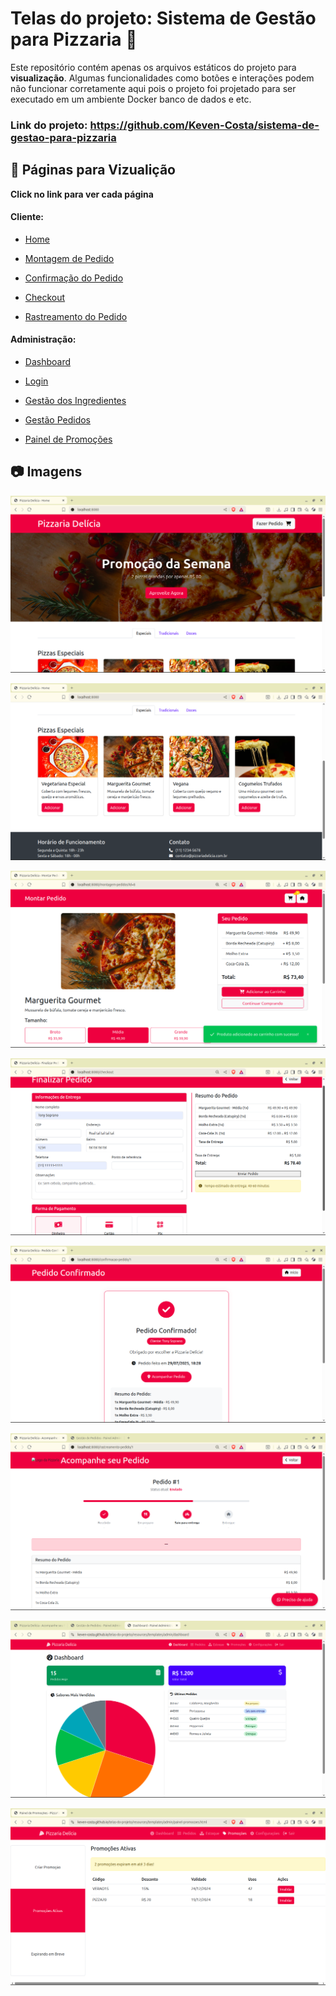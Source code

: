 # Telas do projeto: Sistema de Gestão para Pizzaria 🍕
Este repositório contém apenas os arquivos estáticos do projeto para **visualização**. Algumas funcionalidades como botões e interações podem não funcionar corretamente aqui pois o projeto foi projetado para ser executado em um ambiente Docker banco de dados e etc.

### Link do projeto: https://github.com/Keven-Costa/sistema-de-gestao-para-pizzaria


## 📄 Páginas para Vizualição
**Click no link para ver cada página**

#### Cliente:
- [Home](https://keven-costa.github.io/telas-do-projeto/resources/static/index)

- [Montagem de Pedido](https://keven-costa.github.io/telas-do-projeto/resources/static/montagem-pedido)

- [Confirmação do Pedido](https://keven-costa.github.io/telas-do-projeto/resources/static/confimacao-pedido)

- [Checkout](https://keven-costa.github.io/telas-do-projeto/resources/static/checkout)

- [Rastreamento do Pedido](https://keven-costa.github.io/telas-do-projeto/resources/static/rastreamento-pedido)

#### Administração:

- [Dashboard](https://keven-costa.github.io/telas-do-projeto/resources/templates/admin/dashboard)

- [Login](https://keven-costa.github.io/telas-do-projeto/resources/templates/admin/login)

- [Gestão dos Ingredientes](https://keven-costa.github.io/telas-do-projeto/resources/templates/admin/gestao-ingredientes)

- [Gestão Pedidos](https://keven-costa.github.io/telas-do-projeto/resources/templates/admin/gestao-pedidos)

- [Painel de Promoções](https://keven-costa.github.io/telas-do-projeto/resources/templates/admin/painel-promocoes)

## 📷 Imagens

![Texto alternativo](imagens-das-telas/tela1.png)

![Texto alternativo](imagens-das-telas/tela1-2.png)

![Texto alternativo](imagens-das-telas/tela2.png)

![Texto alternativo](imagens-das-telas/tela3.png)

![Texto alternativo](imagens-das-telas/tela4.png)

![Texto alternativo](imagens-das-telas/tela5.png)

![Texto alternativo](imagens-das-telas/tela6.png)

![Texto alternativo](imagens-das-telas/tela7.png)

